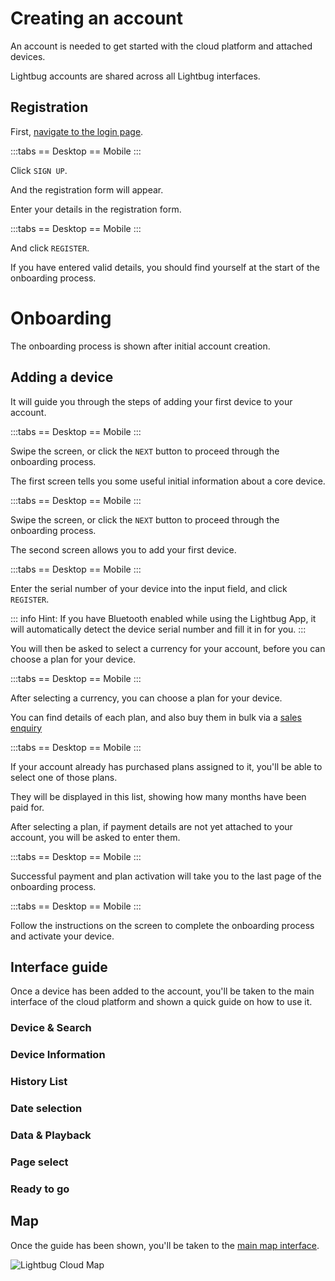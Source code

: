# Creating an account

An account is needed to get started with the cloud platform and attached devices.

Lightbug accounts are shared across all Lightbug interfaces.

## Registration

First, [navigate to the login page](https://lightbug.cloud/#/auth/login).

:::tabs
== Desktop
<v-img src="https://i.imgur.com/h3AUXJJ.png" style="max-height:400px"/>
== Mobile
<v-img src="https://i.imgur.com/o9kao3O.png" style="max-height:400px"/>
:::

Click `SIGN UP`.

<v-img src="https://i.imgur.com/8OL5n0e.png" style="max-height:40px"/>

And the registration form will appear.

Enter your details in the registration form.

:::tabs
== Desktop
<v-img src="https://i.imgur.com/srFc6e8.png" style="max-height:400px"/>
== Mobile
<v-img src="https://i.imgur.com/ECuZlD9.png" style="max-height:400px"/>
:::

And click `REGISTER`.

If you have entered valid details, you should find yourself at the start of the onboarding process.

# Onboarding

The onboarding process is shown after initial account creation.

## Adding a device

It will guide you through the steps of adding your first device to your account.

:::tabs
== Desktop
<v-img src="https://i.imgur.com/3iaxLSz.png" style="max-height:400px"/>
== Mobile
<v-img src="https://i.imgur.com/omtoo0k.png" style="max-height:400px"/>
:::

Swipe the screen, or click the `NEXT` button to proceed through the onboarding process.

The first screen tells you some useful initial information about a core device.

:::tabs
== Desktop
<v-img src="https://i.imgur.com/FSWJ39v.png" style="max-height:400px"/>
== Mobile
<v-img src="https://i.imgur.com/pyLGodN.png" style="max-height:400px"/>
:::

Swipe the screen, or click the `NEXT` button to proceed through the onboarding process.

The second screen allows you to add your first device.

:::tabs
== Desktop
<v-img src="https://i.imgur.com/X1CFB33.png" style="max-height:400px"/>
== Mobile
<v-img src="https://i.imgur.com/funMDW2.png" style="max-height:400px"/>
:::

Enter the serial number of your device into the input field, and click `REGISTER`.

::: info
Hint: If you have Bluetooth enabled while using the Lightbug App, it will automatically detect the device serial number and fill it in for you.
:::

You will then be asked to select a currency for your account, before you can choose a plan for your device.

:::tabs
== Desktop
<v-img src="https://i.imgur.com/ZNdAxeT.png" style="max-height:400px"/>
== Mobile
<v-img src="https://i.imgur.com/JQbqZTl.png" style="max-height:400px"/>
:::

After selecting a currency, you can choose a plan for your device.

You can find details of each plan, and also buy them in bulk via a [sales enquiry](https://lightbug.io/contact/)

:::tabs
== Desktop
<v-img src="https://i.imgur.com/wpopzKd.png" style="max-height:400px"/>
== Mobile
<v-img src="https://i.imgur.com/ElW4Bok.png" style="max-height:400px"/>
:::

If your account already has purchased plans assigned to it, you'll be able to select one of those plans.

They will be displayed in this list, showing how many months have been paid for.

<v-img src="https://i.imgur.com/qSNZwZW.png" style="max-height:120px"/>

After selecting a plan, if payment details are not yet attached to your account, you will be asked to enter them.

:::tabs
== Desktop
<v-img src="https://i.imgur.com/LZku5SU.png" style="max-height:400px"/>
== Mobile
<v-img src="https://i.imgur.com/H9Td6jM.png" style="max-height:400px"/>
:::

Successful payment and plan activation will take you to the last page of the onboarding process.

:::tabs
== Desktop
<v-img src="https://i.imgur.com/byxRofc.png" style="max-height:400px"/>
== Mobile
<v-img src="https://i.imgur.com/S8BKfUl.png" style="max-height:400px"/>
:::

Follow the instructions on the screen to complete the onboarding process and activate your device.

## Interface guide

Once a device has been added to the account, you'll be taken to the main interface of the cloud platform and shown a quick guide on how to use it.

### Device & Search

<v-img src="https://i.imgur.com/B7g28C5.png" style="max-height:250px"/>

### Device Information

<v-img src="https://i.imgur.com/B33edbG.png" style="max-height:250px"/>

### History List

<v-img src="https://i.imgur.com/CmKEheK.png" style="max-height:250px"/>

### Date selection

<v-img src="https://i.imgur.com/nYaTX1q.png" style="max-height:200px"/>

### Data & Playback

<v-img src="https://i.imgur.com/K6FwXmo.png" style="max-height:200px"/>

### Page select

<v-img src="https://i.imgur.com/58mlwp9.png" style="max-height:200px"/>

### Ready to go

<v-img src="https://i.imgur.com/7WRMdfm.png" style="max-height:250px"/>

## Map

Once the guide has been shown, you'll be taken to the [main map interface](./map/).

![Lightbug Cloud Map](https://i.imgur.com/L6u6FgG.png)
